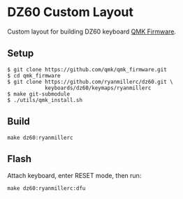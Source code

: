 # DZ60 Custom Layout

Custom layout for building DZ60 keyboard [QMK Firmware](https://github.com/qmk/qmk_firmware).

## Setup

```
$ git clone https://github.com/qmk/qmk_firmware.git
$ cd qmk_firmware
$ git clone https://github.com/ryanmillerc/dz60.git \
            keyboards/dz60/keymaps/ryanmillerc
$ make git-submodule
$ ./utils/qmk_install.sh
```

## Build

```
make dz60:ryanmillerc
```

## Flash

Attach keyboard, enter RESET mode, then run:

```
make dz60:ryanmillerc:dfu
```
